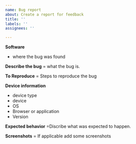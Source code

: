 ```yaml
---
name: Bug report
about: Create a report for feedback
title: ''
labels: ''
assignees: ''

---
```


**Software**
- where the bug was found 


**Describe the bug**
= what the bug is.


**To Reproduce**
= Steps to reproduce the bug


**Device information**
 - device type
 - device
 - OS
 - Browser or application
 - Version 


**Expected behavior**
   =Discribe what was expected to happen.

**Screenshots**
= If applicable add some screenshots
